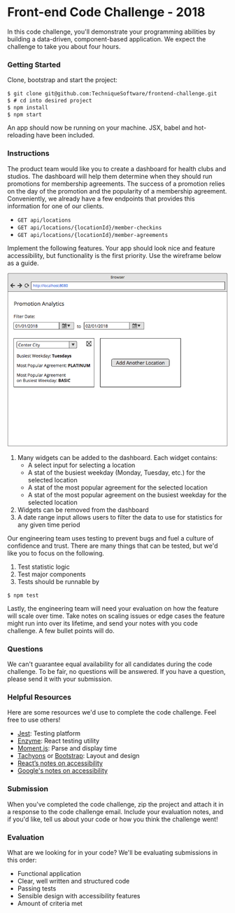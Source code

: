 # Front-end Code Challenge - 2018

In this code challenge, you'll demonstrate your programming abilities by building a data-driven, component-based application. We expect the challenge to take you about four hours.

### Getting Started

Clone, bootstrap and start the project:

```
$ git clone git@github.com:TechniqueSoftware/frontend-challenge.git
$ # cd into desired project
$ npm install
$ npm start
```

An app should now be running on your machine. JSX, babel and hot-reloading have been included.

### Instructions

The product team would like you to create a dashboard for health clubs and studios. The dashboard will help them determine when they should run promotions for membership agreements. The success of a promotion relies on the day of the promotion and the popularity of a membership agreement. Conveniently, we already have a few endpoints that provides this information for one of our clients.

* `GET api/locations`
* `GET api/locations/{locationId}/member-checkins`
* `GET api/locations/{locationId}/member-agreements`

Implement the following features. Your app should look nice and feature accessibility, but functionality is the first priority. Use the wireframe below as a guide.

![design mockup](./design-mockup.png)

1. Many widgets can be added to the dashboard. Each widget contains:
    * A select input for selecting a location
    * A stat of the busiest weekday (Monday, Tuesday, etc.) for the selected location
    * A stat of the most popular agreement for the selected location
    * A stat of the most popular agreement on the busiest weekday for the selected location
1. Widgets can be removed from the dashboard
1. A date range input allows users to filter the data to use for statistics for any given time period

Our engineering team uses testing to prevent bugs and fuel a culture of confidence and trust. There are many things that can be tested, but we'd like you to focus on the following.

1. Test statistic logic
1. Test major components
1. Tests should be runnable by

```
$ npm test
```

Lastly, the engineering team will need your evaluation on how the feature will scale over time. Take notes on scaling issues or edge cases the feature might run into over its lifetime, and send your notes with you code challenge. A few bullet points will do.

### Questions

We can't guarantee equal availability for all candidates during the code challenge. To be fair, no questions will be answered. If you have a question, please send it with your submission.

### Helpful Resources

Here are some resources we'd use to complete the code challenge. Feel free to use others!

* [Jest](https://jestjs.io/): Testing platform
* [Enzyme](http://airbnb.io/enzyme/): React testing utility
* [Moment.js](https://momentjs.com/): Parse and display time
* [Tachyons](http://tachyons.io/) or [Bootstrap](https://getbootstrap.com/): Layout and design
* [React’s notes on accessibility](https://reactjs.org/docs/accessibility.html)
* [Google's notes on accessibility](https://developers.google.com/web/fundamentals/accessibility/)

### Submission

When you've completed the code challenge, zip the project and attach it in a response to the code challenge email. Include your evaluation notes, and if you'd like, tell us about your code or how you think the challenge went!

### Evaluation

What are we looking for in your code? We'll be evaluating submissions in this order:

* Functional application
* Clear, well written and structured code
* Passing tests
* Sensible design with accessibility features
* Amount of criteria met
